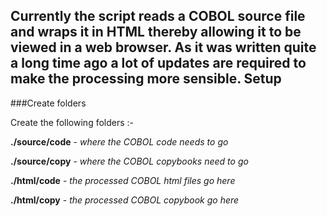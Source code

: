 Currently the script reads a COBOL source file and wraps it in HTML thereby allowing it to be viewed in a web browser. As it was written quite a long time ago a lot of updates are required to make the processing more sensible.
Setup
-----

###Create folders

Create the following folders :-

**./source/code** - *where the COBOL code needs to go*
    
**./source/copy** - *where the COBOL copybooks need to go*
    
**./html/code** - *the processed COBOL html files go here*
    
**./html/copy** - *the processed COBOL copybook go here*

